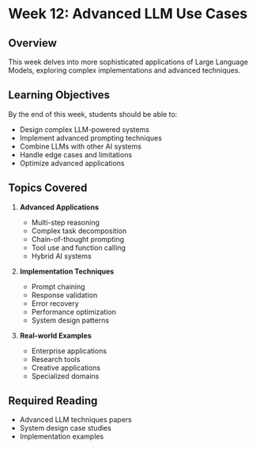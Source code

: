 # Week 12: Advanced LLM Use Cases

## Overview
This week delves into more sophisticated applications of Large Language Models, exploring complex implementations and advanced techniques.

## Learning Objectives
By the end of this week, students should be able to:
- Design complex LLM-powered systems
- Implement advanced prompting techniques
- Combine LLMs with other AI systems
- Handle edge cases and limitations
- Optimize advanced applications

## Topics Covered
1. **Advanced Applications**
   - Multi-step reasoning
   - Complex task decomposition
   - Chain-of-thought prompting
   - Tool use and function calling
   - Hybrid AI systems

2. **Implementation Techniques**
   - Prompt chaining
   - Response validation
   - Error recovery
   - Performance optimization
   - System design patterns

3. **Real-world Examples**
   - Enterprise applications
   - Research tools
   - Creative applications
   - Specialized domains

## Required Reading
- Advanced LLM techniques papers
- System design case studies
- Implementation examples
